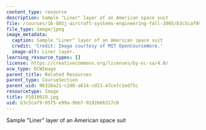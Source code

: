 ```yaml
---
content_type: resource
description: Sample "Liner" layer of an American space suit
file: /courses/16-885j-aircraft-systems-engineering-fall-2005/b3c5caf995f5e99a9bb7919266b317c0_P1010019.jpg
file_type: image/jpeg
image_metadata:
  caption: Sample "Liner" layer of an American space suit
  credit: 'Credit: Image courtesy of MIT OpenCourseWare.'
  image-alt: Liner layer.
learning_resource_types: []
license: https://creativecommons.org/licenses/by-nc-sa/4.0/
ocw_type: OCWImage
parent_title: Related Resources
parent_type: CourseSection
parent_uid: 96328a21-c2d8-a614-cd21-47cefc1ed75c
resourcetype: Image
title: P1010019.jpg
uid: b3c5caf9-95f5-e99a-9bb7-919266b317c0
---
```

Sample "Liner" layer of an American space suit